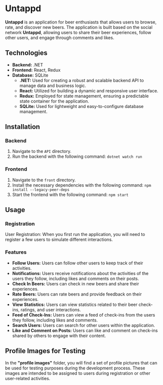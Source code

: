 # Untappd

**Untappd** is an application for beer enthusiasts that allows users to browse, rate, and discover new beers. The application is built based on the social network **Untappd**, allowing users to share their beer experiences, follow other users, and engage through comments and likes.

## Technologies

- **Backend:** .NET
- **Frontend:** React, Redux
- **Database:** SQLite
  - **.NET:** Used for creating a robust and scalable backend API to manage data and business logic.
  - **React:** Utilized for building a dynamic and responsive user interface.
  - **Redux:** Employed for state management, ensuring a predictable state container for the application.
  - **SQLite:** Used for lightweight and easy-to-configure database management.

## Installation

### Backend

1. Navigate to the `API` directory.
2. Run the backend with the following command:
   `dotnet watch run`

### Frontend

1. Navigate to the `front` directory.
2. Install the necessary dependencies with the following command:
   `npm install --legacy-peer-deps`
3. Start the frontend with the following command:
   `npm start`

## Usage

### Registration

User Registration: When you first run the application, you will need to register a few users to simulate different interactions.

### Features

- **Follow Users:** Users can follow other users to keep track of their activities.
- **Notifications:** Users receive notifications about the activities of the users they follow, including likes and comments on their posts.
- **Check In Beers:** Users can check in new beers and share their experiences.
- **Rate Beers:** Users can rate beers and provide feedback on their experiences.
- **View Statistics:** Users can view statistics related to their beer check-ins, ratings, and user interactions.
- **Feed of Check-Ins:** Users can view a feed of check-ins from the users they follow, including likes and comments.
- **Search Users:** Users can search for other users within the application.
- **Like and Comment on Posts:** Users can like and comment on check-ins shared by others to engage with their content.

## Profile Images for Testing

In the **"profile images"** folder, you will find a set of profile pictures that can be used for testing purposes during the development process. These images are intended to be assigned to users during registration or other user-related activities.

